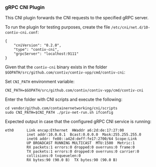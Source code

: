 ### gRPC CNI Plugin

This CNI plugin forwards the CNI requests to the specified gRPC server.

To run the plugin for testing purposes, create the file `/etc/cni/net.d/10-contiv-cni.conf`:
```
{
	"cniVersion": "0.2.0",
	"type": "contiv-cni",
	"grpcServer": "localhost:9111"
}
```

Given that the `contiv-cni` binary exists in the folder 
`$GOPATH/src/github.com/contiv/contiv-vpp/cmd/contiv-cni`: 

Set `CNI_PATH` environment variable:
```
CNI_PATH=$GOPATH/src/github.com/contiv/contiv-vpp/cmd/contiv-cni
```

Enter the folder with CNI scripts and execute the following:
```
cd vendor/github.com/containernetworking/cni/scripts
sudo CNI_PATH=$CNI_PATH ./priv-net-run.sh ifconfig
```

Expected output in case that the configured gRPC CNI service is running:
```
eth0      Link encap:Ethernet  HWaddr a6:2d:de:17:27:00
          inet addr:10.0.0.1  Bcast:0.0.0.0  Mask:255.255.255.0
          inet6 addr: fe80::a42d:deff:fe17:2700/64 Scope:Link
          UP BROADCAST RUNNING MULTICAST  MTU:1500  Metric:1
          RX packets:1 errors:0 dropped:0 overruns:0 frame:0
          TX packets:1 errors:0 dropped:0 overruns:0 carrier:0
          collisions:0 txqueuelen:0
          RX bytes:90 (90.0 B)  TX bytes:90 (90.0 B)
```
